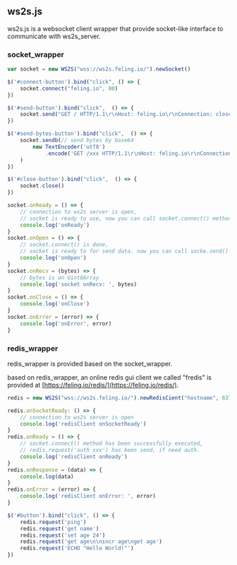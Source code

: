 ## ws2s.js
ws2s.js is a websocket client wrapper that provide socket-like interface to communicate with ws2s_server.    

### socket_wrapper
```js
var socket = new WS2S("wss://ws2s.feling.io/").newSocket()

$('#connect-button').bind("click", () => {
    socket.connect("feling.io", 80)
})

$('#send-button').bind("click",  () => {
    socket.send("GET / HTTP/1.1\r\nHost: feling.io\r\nConnection: close\r\n\r\n")
})

$('#send-bytes-button').bind("click",  () => {
    socket.sendb(// send bytes by base64
        new TextEncoder('utf8')
            .encode('GET /xxx HTTP/1.1\r\nHost: feling.io\r\nConnection: close\r\n\r\n')
    )
})

$('#close-button').bind("click",  () => {
    socket.close()
})

socket.onReady = () => {
    // connection to ws2s server is open, 
    // socket is ready to use, now you can call socket.connect() method
    console.log('onReady')
}
socket.onOpen = () => {
    // socket.connect() is done, 
    // socket is ready to for send data. now you can call socke.send() method
    console.log('onOpen')
}
socket.onRecv = (bytes) => {
    // bytes is an Uint8Array
    console.log('socket onRecv: ', bytes)
}
socket.onClose = () => {
    console.log('onClose')
}
socket.onError = (error) => {
    console.log('onError', error)
}
```

### redis_wrapper
redis_wrapper is provided based on the socket_wrapper.    


based on redis_wrapper, an online redis gui client we called "fredis" is provided at [https://feling.io/redis/](https://feling.io/redis/).    

```javaScript
redis = new WS2S("wss://ws2s.feling.io/").newRedisCient("hostname", 6379) // (host, port, auth)

redis.onSocketReady: () => {
    // connection to ws2s server is open
    console.log('redisClient onSocketReady')
}
redis.onReady = () => {
    // socket.connect() method has been successfully executed, 
    // redis.request('auth xxx') has been send, if need auth.
    console.log('redisClient onReady')
}
redis.onResponse = (data) => {
    console.log(data)
}
redis.onError = (error) => {
    console.log('redisClient onError: ', error)
}

$('#button').bind("click", () => {
    redis.request('ping')
    redis.request('get name')
    redis.request('set age 24')
    redis.request('get age\n\nincr age\nget age')
    redis.request('ECHO "Hello World!"')
})
```

